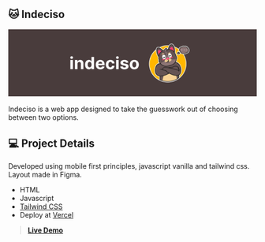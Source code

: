 ## 🐱 Indeciso
![Indeciso app banner](./assets/images/Github%20banner.png)

Indeciso is a web app designed to take the guesswork out of choosing between two options.

## 💻 Project Details

Developed using mobile first principles, javascript vanilla and tailwind css. Layout made in Figma.

- HTML 
- Javascript 
- [Tailwind CSS](https://tailwindcss.com/) 
- Deploy at [Vercel](https://vercel.com/) 

> **[Live Demo](https://indeciso.vercel.app/)**

